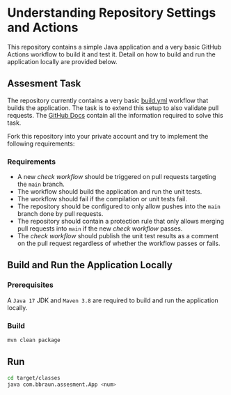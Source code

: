 # Understanding Repository Settings and Actions

This repository contains a simple Java application and a very basic GitHub Actions workflow to build it and test it. Detail on how to
build and run the application locally are provided below.

## Assesment Task

The repository currently contains a very basic [build.yml](.github/workflows/build.yml) workflow that builds the application. The task is to
extend this setup to also validate pull requests. The [GitHub Docs](https://docs.github.com/) contain all the information required to solve
this task.

Fork this repository into your private account and try to implement the following requirements:

### Requirements

- A new *check workflow* should be triggered on pull requests targeting the `main` branch.
- The workflow should build the application and run the unit tests. 
- The workflow should fail if the compilation or unit tests fail. 
- The repository should be configured to only allow pushes into the `main` branch done by pull requests.
- The repository should contain a protection rule that only allows merging pull requests into `main` if the new *check workflow* passes.
- The *check workflow* should publish the unit test results as a comment on the pull request regardless of whether the workflow passes or fails.

## Build and Run the Application Locally

### Prerequisites

A `Java 17` JDK and `Maven 3.8` are required to build and run the application locally.

### Build

```sh
mvn clean package
```

## Run

```sh
cd target/classes
java com.bbraun.assesment.App <num>
```